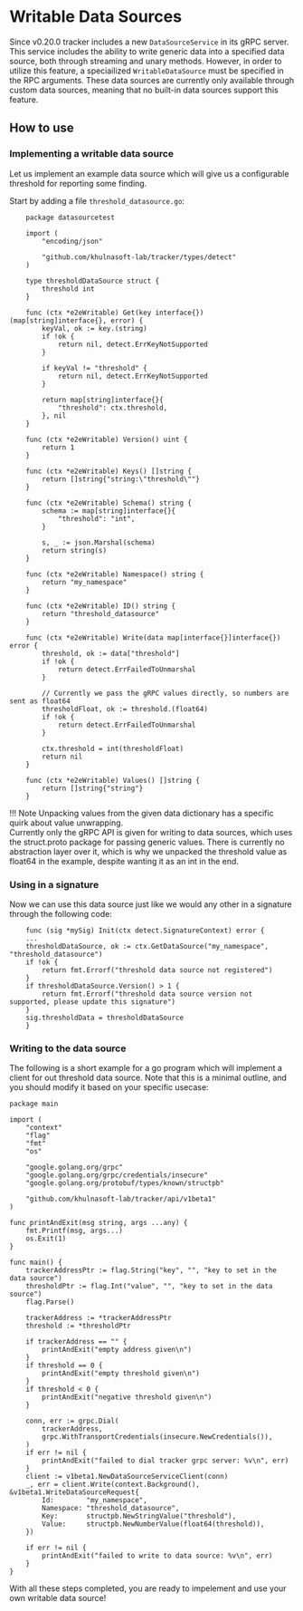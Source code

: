 # Writable Data Sources

Since v0.20.0 tracker includes a new `DataSourceService` in its gRPC server. This service includes the ability
to write generic data into a specified data source, both through streaming and unary methods. 
However, in order to utilize this feature, a speciailized `WritableDataSource` must be specified in the RPC arguments.
These data sources are currently only available through custom data sources, meaning that no built-in data sources support this feature.

## How to use

### Implementing a writable data source
Let us implement an example data source which will give us a configurable threshold for reporting some finding.

Start by adding a file `threshold_datasource.go`:
```golang
    package datasourcetest

    import (
        "encoding/json"

        "github.com/khulnasoft-lab/tracker/types/detect"
    )

    type thresholdDataSource struct {
        threshold int
    }

    func (ctx *e2eWritable) Get(key interface{}) (map[string]interface{}, error) {
        keyVal, ok := key.(string)
        if !ok {
            return nil, detect.ErrKeyNotSupported
        }

        if keyVal != "threshold" {
            return nil, detect.ErrKeyNotSupported
        }

        return map[string]interface{}{
            "threshold": ctx.threshold,
        }, nil
    }

    func (ctx *e2eWritable) Version() uint {
        return 1
    }

    func (ctx *e2eWritable) Keys() []string {
        return []string{"string:\"threshold\""}
    }

    func (ctx *e2eWritable) Schema() string {
        schema := map[string]interface{}{
            "threshold": "int",
        }

        s, _ := json.Marshal(schema)
        return string(s)
    }

    func (ctx *e2eWritable) Namespace() string {
        return "my_namespace"
    }

    func (ctx *e2eWritable) ID() string {
        return "threshold_datasource"
    }

    func (ctx *e2eWritable) Write(data map[interface{}]interface{}) error {
        threshold, ok := data["threshold"]
        if !ok {
            return detect.ErrFailedToUnmarshal
        }
        
        // Currently we pass the gRPC values directly, so numbers are sent as float64
        thresholdFloat, ok := threshold.(float64)
        if !ok {
            return detect.ErrFailedToUnmarshal
        }

        ctx.threshold = int(thresholdFloat)
        return nil
    }

    func (ctx *e2eWritable) Values() []string {
        return []string{"string"}
    }
```

!!! Note 
    Unpacking values from the given data dictionary has a specific quirk about value unwrapping.  
    Currently only the gRPC API is given for writing to data sources, which uses the struct.proto package for passing generic values. 
    There is currently no abstraction layer over it, which is why we unpacked the threshold value as float64 in the example, despite wanting 
    it as an int in the end.

### Using in a signature
Now we can use this data source just like we would any other in a signature through the following code:
```golang
    func (sig *mySig) Init(ctx detect.SignatureContext) error {
    ...
    thresholdDataSource, ok := ctx.GetDataSource("my_namespace", "threshold_datasource")
    if !ok {
        return fmt.Errorf("threshold data source not registered")
    }
    if thresholdDataSource.Version() > 1 {
        return fmt.Errorf("threshold data source version not supported, please update this signature")
    }
    sig.thresholdData = thresholdDataSource
    }
```

### Writing to the data source
The following is a short example for a go program which will implement a client for out threshold data source. Note that this is a minimal outline, and you should modify it based on your specific usecase:
```golang
package main

import (
	"context"
	"flag"
	"fmt"
	"os"

	"google.golang.org/grpc"
	"google.golang.org/grpc/credentials/insecure"
	"google.golang.org/protobuf/types/known/structpb"

	"github.com/khulnasoft-lab/tracker/api/v1beta1"
)

func printAndExit(msg string, args ...any) {
	fmt.Printf(msg, args...)
	os.Exit(1)
}

func main() {
    trackerAddressPtr := flag.String("key", "", "key to set in the data source")
	thresholdPtr := flag.Int("value", "", "key to set in the data source")
	flag.Parse()

	trackerAddress := *trackerAddressPtr
	threshold := *thresholdPtr

	if trackerAddress == "" {
		printAndExit("empty address given\n")
	}
	if threshold == 0 {
		printAndExit("empty threshold given\n")
	}
    if threshold < 0 {
		printAndExit("negative threshold given\n")
	}

	conn, err := grpc.Dial(
		trackerAddress,
		grpc.WithTransportCredentials(insecure.NewCredentials()),
	)
	if err != nil {
		printAndExit("failed to dial tracker grpc server: %v\n", err)
	}
	client := v1beta1.NewDataSourceServiceClient(conn)
	_, err = client.Write(context.Background(), &v1beta1.WriteDataSourceRequest{
		Id:        "my_namespace",
		Namespace: "threshold_datasource",
		Key:       structpb.NewStringValue("threshold"),
		Value:     structpb.NewNumberValue(float64(threshold)),
	})

	if err != nil {
		printAndExit("failed to write to data source: %v\n", err)
	}
}
```

With all these steps completed, you are ready to impelement and use your own writable data source!
